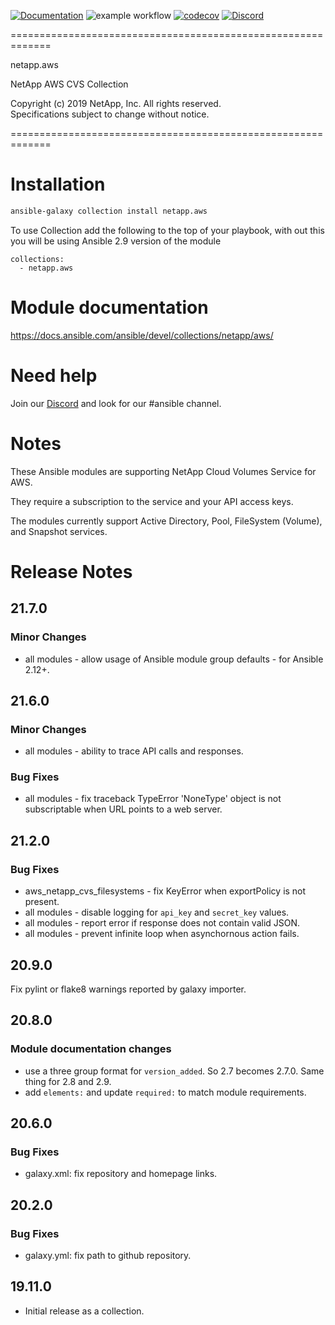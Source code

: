 [![Documentation](https://img.shields.io/badge/docs-brightgreen.svg)](https://docs.ansible.com/ansible/devel/collections/netapp/aws/index.html)
![example workflow](https://github.com/ansible-collections/netapp.aws/actions/workflows/main.yml/badge.svg)
[![codecov](https://codecov.io/gh/ansible-collections/netapp.aws/branch/main/graph/badge.svg?token=weBYkksxSi)](https://codecov.io/gh/ansible-collections/netapp.aws)
[![Discord](https://img.shields.io/discord/855068651522490400)](https://discord.gg/NetApp)


=============================================================
                                                             
netapp.aws                                                   
                                                             
NetApp AWS CVS Collection                                    
                                                             
Copyright (c) 2019 NetApp, Inc. All rights reserved.         
Specifications subject to change without notice.             
                                                             
=============================================================

# Installation
```bash
ansible-galaxy collection install netapp.aws
```
To use Collection add the following to the top of your playbook, with out this you will be using Ansible 2.9 version of the module
```  
collections:
  - netapp.aws
```

# Module documentation
https://docs.ansible.com/ansible/devel/collections/netapp/aws/

# Need help
Join our [Discord](https://discord.gg/NetApp) and look for our #ansible channel.

# Notes

These Ansible modules are supporting NetApp Cloud Volumes Service for AWS.

They require a subscription to the service and your API access keys.

The modules currently support Active Directory, Pool, FileSystem (Volume), and Snapshot services.

# Release Notes


## 21.7.0

### Minor Changes
- all modules - allow usage of Ansible module group defaults - for Ansible 2.12+.

## 21.6.0

### Minor Changes
- all modules - ability to trace API calls and responses.

### Bug Fixes
- all modules - fix traceback TypeError 'NoneType' object is not subscriptable when URL points to a web server.

## 21.2.0

### Bug Fixes
- aws_netapp_cvs_filesystems - fix KeyError when exportPolicy is not present.
- all modules - disable logging for `api_key` and `secret_key` values.
- all modules - report error if response does not contain valid JSON.
- all modules - prevent infinite loop when asynchornous action fails.

## 20.9.0

Fix pylint or flake8 warnings reported by galaxy importer.

## 20.8.0

### Module documentation changes
- use a three group format for `version_added`.  So 2.7 becomes 2.7.0.  Same thing for 2.8 and 2.9.
- add `elements:` and update `required:` to match module requirements.

## 20.6.0

### Bug Fixes
- galaxy.xml: fix repository and homepage links.

## 20.2.0

### Bug Fixes
- galaxy.yml: fix path to github repository.

## 19.11.0
- Initial release as a collection.
